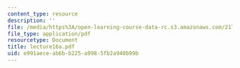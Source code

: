 ```yaml
---
content_type: resource
description: ''
file: /media/https%3A/open-learning-course-data-rc.s3.amazonaws.com/21l-701-literary-interpretation-interpreting-poetry-fall-2003/e991aeceab6bb225a9985fb2a940b99b_lecture16a.pdf
file_type: application/pdf
resourcetype: Document
title: lecture16a.pdf
uid: e991aece-ab6b-b225-a998-5fb2a940b99b
---
```

